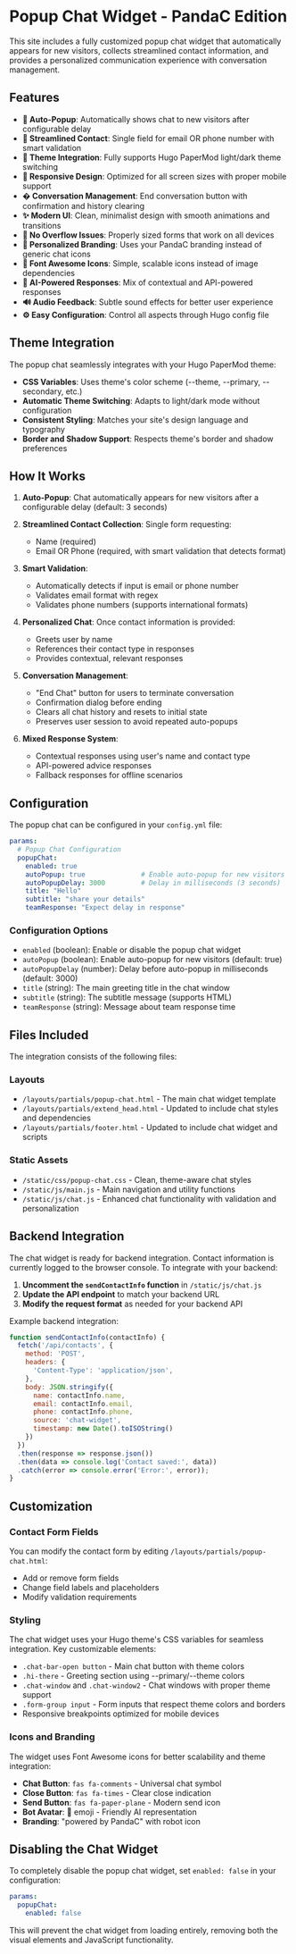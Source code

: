 # Popup Chat Widget - PandaC Edition

This site includes a fully customized popup chat widget that automatically appears for new visitors, collects streamlined contact information, and provides a personalized communication experience with conversation management.

## Features

- **🚀 Auto-Popup**: Automatically shows chat to new visitors after configurable delay
- **📱 Streamlined Contact**: Single field for email OR phone number with smart validation  
- **🎨 Theme Integration**: Fully supports Hugo PaperMod light/dark theme switching
- **📱 Responsive Design**: Optimized for all screen sizes with proper mobile support
- **� Conversation Management**: End conversation button with confirmation and history clearing
- **✨ Modern UI**: Clean, minimalist design with smooth animations and transitions
- **🔧 No Overflow Issues**: Properly sized forms that work on all devices
- **🎯 Personalized Branding**: Uses your PandaC branding instead of generic chat icons
- **🚀 Font Awesome Icons**: Simple, scalable icons instead of image dependencies
- **🤖 AI-Powered Responses**: Mix of contextual and API-powered responses
- **🔊 Audio Feedback**: Subtle sound effects for better user experience
- **⚙️ Easy Configuration**: Control all aspects through Hugo config file

## Theme Integration

The popup chat seamlessly integrates with your Hugo PaperMod theme:

- **CSS Variables**: Uses theme's color scheme (--theme, --primary, --secondary, etc.)
- **Automatic Theme Switching**: Adapts to light/dark mode without configuration
- **Consistent Styling**: Matches your site's design language and typography
- **Border and Shadow Support**: Respects theme's border and shadow preferences

## How It Works

1. **Auto-Popup**: Chat automatically appears for new visitors after a configurable delay (default: 3 seconds)

2. **Streamlined Contact Collection**: Single form requesting:
   - Name (required)
   - Email OR Phone (required, with smart validation that detects format)

3. **Smart Validation**:
   - Automatically detects if input is email or phone number
   - Validates email format with regex
   - Validates phone numbers (supports international formats)

4. **Personalized Chat**: Once contact information is provided:
   - Greets user by name
   - References their contact type in responses
   - Provides contextual, relevant responses

5. **Conversation Management**:
   - "End Chat" button for users to terminate conversation
   - Confirmation dialog before ending
   - Clears all chat history and resets to initial state
   - Preserves user session to avoid repeated auto-popups

6. **Mixed Response System**:
   - Contextual responses using user's name and contact type
   - API-powered advice responses
   - Fallback responses for offline scenarios

## Configuration

The popup chat can be configured in your `config.yml` file:

```yaml
params:
  # Popup Chat Configuration
  popupChat:
    enabled: true
    autoPopup: true              # Enable auto-popup for new visitors
    autoPopupDelay: 3000         # Delay in milliseconds (3 seconds)
    title: "Hello"
    subtitle: "share your details"
    teamResponse: "Expect delay in response"
```

### Configuration Options

- `enabled` (boolean): Enable or disable the popup chat widget
- `autoPopup` (boolean): Enable auto-popup for new visitors (default: true)
- `autoPopupDelay` (number): Delay before auto-popup in milliseconds (default: 3000)
- `title` (string): The main greeting title in the chat window
- `subtitle` (string): The subtitle message (supports HTML)
- `teamResponse` (string): Message about team response time

## Files Included

The integration consists of the following files:

### Layouts

- `/layouts/partials/popup-chat.html` - The main chat widget template
- `/layouts/partials/extend_head.html` - Updated to include chat styles and dependencies
- `/layouts/partials/footer.html` - Updated to include chat widget and scripts

### Static Assets

- `/static/css/popup-chat.css` - Clean, theme-aware chat styles
- `/static/js/main.js` - Main navigation and utility functions  
- `/static/js/chat.js` - Enhanced chat functionality with validation and personalization

## Backend Integration

The chat widget is ready for backend integration. Contact information is currently logged to the browser console. To integrate with your backend:

1. **Uncomment the `sendContactInfo` function** in `/static/js/chat.js`
2. **Update the API endpoint** to match your backend URL
3. **Modify the request format** as needed for your backend API

Example backend integration:

```javascript
function sendContactInfo(contactInfo) {
  fetch('/api/contacts', {
    method: 'POST',
    headers: {
      'Content-Type': 'application/json',
    },
    body: JSON.stringify({
      name: contactInfo.name,
      email: contactInfo.email,
      phone: contactInfo.phone,
      source: 'chat-widget',
      timestamp: new Date().toISOString()
    })
  })
  .then(response => response.json())
  .then(data => console.log('Contact saved:', data))
  .catch(error => console.error('Error:', error));
}
```

## Customization

### Contact Form Fields

You can modify the contact form by editing `/layouts/partials/popup-chat.html`:

- Add or remove form fields
- Change field labels and placeholders
- Modify validation requirements

### Styling

The chat widget uses your Hugo theme's CSS variables for seamless integration. Key customizable elements:

- `.chat-bar-open button` - Main chat button with theme colors
- `.hi-there` - Greeting section using --primary/--theme colors  
- `.chat-window` and `.chat-window2` - Chat windows with proper theme support
- `.form-group input` - Form inputs that respect theme colors and borders
- Responsive breakpoints optimized for mobile devices

### Icons and Branding

The widget uses Font Awesome icons for better scalability and theme integration:

- **Chat Button**: `fas fa-comments` - Universal chat symbol
- **Close Button**: `fas fa-times` - Clear close indication
- **Send Button**: `fas fa-paper-plane` - Modern send icon
- **Bot Avatar**: 🤖 emoji - Friendly AI representation
- **Branding**: "powered by PandaC" with robot icon

## Disabling the Chat Widget

To completely disable the popup chat widget, set `enabled: false` in your configuration:

```yaml
params:
  popupChat:
    enabled: false
```

This will prevent the chat widget from loading entirely, removing both the visual elements and JavaScript functionality.
